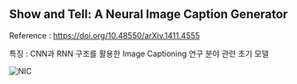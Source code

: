 Show and Tell: A Neural Image Caption Generator  
-  
Reference : https://doi.org/10.48550/arXiv.1411.4555  
  
특징 : CNN과 RNN 구조를 활용한 Image Captioning 연구 분야 관련 초기 모델  
  
![NIC](https://github.com/hji1014/HJI_Deep-Learning/assets/59729115/9a99ebce-a55e-4ded-b18b-1e3f48144ce3)  
